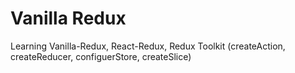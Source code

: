 # Vanilla Redux

Learning Vanilla-Redux, React-Redux, Redux Toolkit (createAction, createReducer, configuerStore, createSlice)
